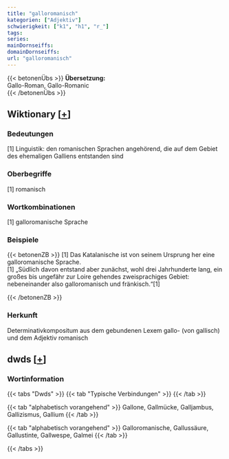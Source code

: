 ```yaml
---
title: "galloromanisch"
kategorien: ["Adjektiv"]
schwierigkeit: ["k1", "h1", "r_"]
tags:
series:
mainDornseiffs:
domainDornseiffs:
url: "galloromanisch"
---
```


{{< betonenÜbs >}}
**Übersetzung:**  
Gallo-Roman, Gallo-Romanic  
{{< /betonenÜbs >}}

## Wiktionary [[+](https://de.wiktionary.org/wiki/galloromanisch)]

### Bedeutungen
[1] Linguistik: den romanischen Sprachen angehörend, die auf dem Gebiet des ehemaligen Galliens entstanden sind  

### Oberbegriffe
[1] romanisch  

### Wortkombinationen
[1] galloromanische Sprache  

### Beispiele
{{< betonenZB >}}
[1] Das Katalanische ist von seinem Ursprung her eine galloromanische Sprache.  
[1] „Südlich davon entstand aber zunächst, wohl drei Jahrhunderte lang, ein großes bis ungefähr zur Loire gehendes zweisprachiges Gebiet: nebeneinander also galloromanisch und fränkisch.“[1]  

{{< /betonenZB >}}
### Herkunft
Determinativkompositum aus dem gebundenen Lexem gallo- (von gallisch) und dem Adjektiv romanisch  



## dwds [[+](https://www.dwds.de/wb/galloromanisch)]

### Wortinformation
{{< tabs "Dwds" >}}
{{< tab "Typische Verbindungen" >}}
{{< /tab >}}

{{< tab "alphabetisch vorangehend" >}}
Gallone, Gallmücke, Galljambus, Gallizismus, Gallium
{{< /tab >}}

{{< tab "alphabetisch vorangehend" >}}
Galloromanische, Gallussäure, Gallustinte, Gallwespe, Galmei
{{< /tab >}}

{{< /tabs >}}

